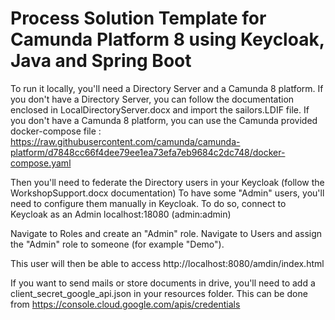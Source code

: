 # Process Solution Template for Camunda Platform 8 using Keycloak, Java and Spring Boot

To run it locally, you'll need a Directory Server and a Camunda 8 platform. 
If you don't have a Directory Server, you can follow the documentation enclosed in LocalDirectoryServer.docx and import the sailors.LDIF file.
If you don't have a Camunda 8 platform, you can use the Camunda provided docker-compose file : https://raw.githubusercontent.com/camunda/camunda-platform/d7848cc66f4dee79ee1ea73efa7eb9684c2dc748/docker-compose.yaml

Then you'll need to federate the Directory users in your Keycloak (follow the WorkshopSupport.docx documentation)
To have some "Admin" users, you'll need to configure them manually in Keycloak. To do so, connect to Keycloak as an Admin 
localhost:18080 (admin:admin)

Navigate to Roles and create an "Admin" role.
Navigate to Users and assign the "Admin" role to someone (for example "Demo").

This user will then be able to access http://localhost:8080/amdin/index.html

If you want to send mails or store documents in drive, you'll need to add a client_secret_google_api.json in your resources folder. This can be done from https://console.cloud.google.com/apis/credentials